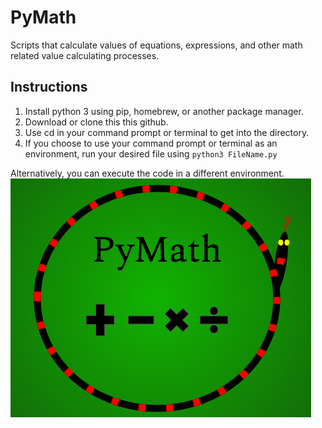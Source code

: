 # PyMath
Scripts that calculate values of equations, expressions, and other math related value calculating processes. 
## Instructions
1. Install python 3 using pip, homebrew, or another package manager.
2. Download or clone this this github.
3. Use cd in your command prompt or terminal to get into the directory.
4. If you choose to use your command prompt or terminal as an environment, run your desired file using `python3 FileName.py`

Alternatively, you can execute the code in a different environment.
![](PyMath.png)

